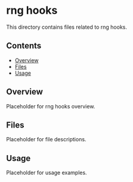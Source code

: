 # rng hooks

This directory contains files related to rng hooks.

## Contents

- [Overview](#overview)
- [Files](#files)
- [Usage](#usage)

## Overview

Placeholder for rng hooks overview.

## Files

Placeholder for file descriptions.

## Usage

Placeholder for usage examples.
